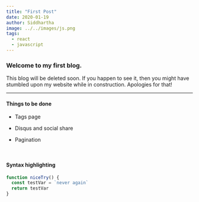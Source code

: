 ```yaml
---
title: "First Post"
date: 2020-01-19
author: Siddhartha
image: ../../images/js.png
tags:
  - react
  - javascript
---
```


### Welcome to my first blog.

This blog will be deleted soon. If you happen to see it, then you might have stumbled upon my website while in construction. Apologies for that!

<hr />

#### Things to be done

- Tags page
- Disqus and social share
- Pagination

  <br />

#### Syntax highlighting

```javascript
function niceTry() {
  const testVar = `never again`
  return testVar
}
```
